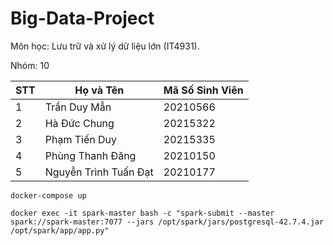 # Big-Data-Project

Môn học: Lưu trữ và xử lý dữ liệu lớn (IT4931).

Nhóm: 10

| STT | Họ và Tên               | Mã Số Sinh Viên  |
|-----|-------------------------|------------------|
|  1  | Trần Duy Mẫn            |      20210566    |
|  2  | Hà Đức Chung            |      20215322    |
|  3  | Phạm Tiến Duy           |      20215335    |
|  4  | Phùng Thanh Đăng        |      20210150    |
|  5  | Nguyễn Trình Tuấn Đạt   |      20210177    |


```
docker-compose up

docker exec -it spark-master bash -c "spark-submit --master spark://spark-master:7077 --jars /opt/spark/jars/postgresql-42.7.4.jar /opt/spark/app/app.py"